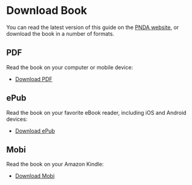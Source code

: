 # Download Book

You can read the latest version of this guide on the [PNDA website](http://pnda.io/guide), or download the book in a number of formats.

## PDF

Read the book on your computer or mobile device:

* [Download PDF](http://pnda.io/pnda-guide/downloads/pnda-guide.pdf)

## ePub

Read the book on your favorite eBook reader, including iOS and Android devices:

* [Download ePub](http://pnda.io/pnda-guide/downloads/pnda-guide.epub)

## Mobi

Read the book on your Amazon Kindle:

* [Download Mobi](http://pnda.io/pnda-guide/downloads/pnda-guide.mobi)
